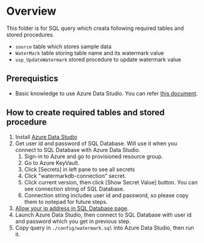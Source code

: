 # Overview

This folder is for SQL query which creata following required tables and stored procedures.

- `source` table which stores sample data
- `WaterMark` table storing table name and its watermark value
- `usp_UpdateWatermark` stored procedure to update watermark value

## Prerequistics

- Basic knowledge to use Azure Data Studio. You can refer [this document](https://docs.microsoft.com/en-us/sql/azure-data-studio/quickstart-sql-server?view=sql-server-ver15).

## How to create required tables and stored procedure

1. Install [Azure Data Studio](https://docs.microsoft.com/en-us/sql/azure-data-studio/download-azure-data-studio?view=sql-server-ver15)
1. Get user id and password of SQL Database. Will use it when you connect to SQL Database with Azure Data Studio.
   1. Sign-in to Azure and go to provisioned resource group.
   1. Go to Azure KeyVault.
   1. Click [Secrets] in left pane to see all secrets
   1. Click "watermarkdb-connection" secret.
   1. Click current version, then click [Show Secret Value] button. You can see connection string of SQL Database.
   1. Connection string includes user id and password, so please copy them to notepad for future steps.
1. [Allow your ip address in SQL Database page](https://docs.microsoft.com/en-us/azure/azure-sql/database/firewall-configure#use-the-azure-portal-to-manage-server-level-ip-firewall-rules).
1. Launch Azure Data Studio, then connect to SQL Database with user id and password which you get in previous step.
1. Copy query in `./config/watermark.sql` into Azure Data Studio, then run it.
